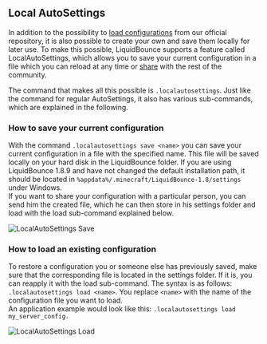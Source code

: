 ## Local AutoSettings
In addition to the possibility to [load configurations](docs/AutoSettings/Overview) from our official repository, it is also possible to create your own and save them locally for later use. To make this possible, LiquidBounce supports a feature called LocalAutoSettings, which allows you to save your current configuration in a file which you can reload at any time or [share](docs/AutoSettings/Uploading%20Settings) with the rest of the community.

The command that makes all this possible is `.localautosettings`. Just like the command for regular AutoSettings, it also has various sub-commands, which are explained in the following.

### How to save your current configuration
With the command `.localautosettings save <name>` you can save your current configuration in a file with the specified name. This file will be saved locally on your hard disk in the LiquidBounce folder. If you are using LiquidBounce 1.8.9 and have not changed the default installation path, it should be located in `%appdata%/.minecraft/LiquidBounce-1.8/settings` under Windows.<br>
If you want to share your configuration with a particular person, you can send him the created file, which he can then store in his settings folder and load with the load sub-command explained below.

![LocalAutoSettings Save]($images$/localsettings_save.png)

### How to load an existing configuration
To restore a configuration you or someone else has previously saved, make sure that the corresponding file is located in the settings folder. If it is, you can reapply it with the load sub-command. The syntax is as follows: `.localautosettings load <name>`. You replace `<name>` with the name of the configuration file you want to load. <br>
An application example would look like this: `.localautosettings load my_server_config.`

![LocalAutoSettings Load]($images$/localsettings_load.png)